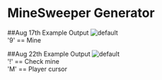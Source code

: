 # MineSweeper Generator

##Aug 17th Example Output
![default](https://cloud.githubusercontent.com/assets/13383741/17726235/c39b4686-648c-11e6-9759-0231bdd7422f.JPG)	
'9' == Mine


##Aug 22th Example Output
![default](https://cloud.githubusercontent.com/assets/13383741/17855883/e30d15ee-68b5-11e6-97f1-0db805930d5b.JPG)	
'!' == Check mine	
'M' == Player cursor
